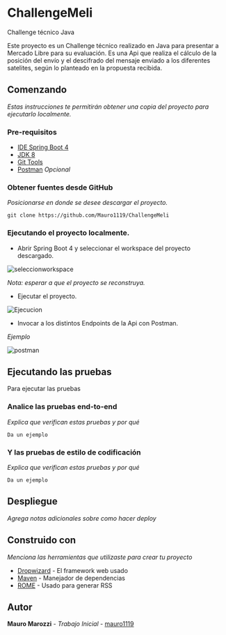 # ChallengeMeli
Challenge técnico Java

Este proyecto es un Challenge técnico realizado en Java para presentar a Mercado Libre para su evaluación.
Es una Api que realiza el cálculo de la posición del envío y el descifrado del mensaje enviado a los diferentes satelites, según lo planteado en la propuesta recibida.

## Comenzando 

_Estas instrucciones te permitirán obtener una copia del proyecto para ejecutarlo localmente._


### Pre-requisitos 

* [IDE Spring Boot 4](https://spring.io/tools)
* [JDK 8](https://www.oracle.com/ar/java/technologies/javase/javase-jdk8-downloads.html)
* [Git Tools](https://git-scm.com/downloads)
* [Postman](https://www.postman.com/) _Opcional_ 

### Obtener fuentes desde GitHub

_Posicionarse en donde se desee descargar el proyecto._

```
git clone https://github.com/Mauro1119/ChallengeMeli
```

### Ejecutando el proyecto localmente. 

* Abrir Spring Boot 4 y seleccionar el workspace del proyecto descargado.


![seleccionworkspace](https://user-images.githubusercontent.com/35334417/109387613-2c3b7180-78e1-11eb-87a1-0ef5291ce9a4.png)

_Nota: esperar a que el proyecto se reconstruya._


* Ejecutar el proyecto.

![Ejecucion](https://user-images.githubusercontent.com/35334417/109387956-0747fe00-78e3-11eb-9a2a-dd62a3569e46.png)

* Invocar a los distintos Endpoints de la Api con Postman.

_Ejemplo_

![postman](https://user-images.githubusercontent.com/35334417/109388498-4166cf00-78e6-11eb-931e-332a7356456c.png)


## Ejecutando las pruebas

Para ejecutar las pruebas


### Analice las pruebas end-to-end 

_Explica que verifican estas pruebas y por qué_

```
Da un ejemplo
```

### Y las pruebas de estilo de codificación 

_Explica que verifican estas pruebas y por qué_

```
Da un ejemplo
```
## Despliegue 

_Agrega notas adicionales sobre como hacer deploy_

## Construido con 

_Menciona las herramientas que utilizaste para crear tu proyecto_

* [Dropwizard](http://www.dropwizard.io/1.0.2/docs/) - El framework web usado
* [Maven](https://maven.apache.org/) - Manejador de dependencias
* [ROME](https://rometools.github.io/rome/) - Usado para generar RSS

## Autor

**Mauro Marozzi** - *Trabajo Inicial* - [mauro1119](https://github.com/mauro1119)





